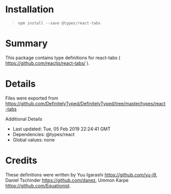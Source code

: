 # Installation
> `npm install --save @types/react-tabs`

# Summary
This package contains type definitions for react-tabs ( https://github.com/reactjs/react-tabs/ ).

# Details
Files were exported from https://github.com/DefinitelyTyped/DefinitelyTyped/tree/master/types/react-tabs

Additional Details
 * Last updated: Tue, 05 Feb 2019 22:24:41 GMT
 * Dependencies: @types/react
 * Global values: none

# Credits
These definitions were written by Yuu Igarashi <https://github.com/yu-i9>, Daniel Tschinder <https://github.com/danez>, Ummon Karpe <https://github.com/Equationist>.
